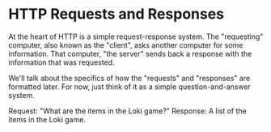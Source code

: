 # HTTP Requests and Responses
At the heart of HTTP is a simple request-response system. The "requesting" computer, also known as the "client", asks another computer for some information. That computer, "the server" sends back a response with the information that was requested.

We'll talk about the specifics of how the "requests" and "responses" are formatted later. For now, just think of it as a simple question-and-answer system.

Request: "What are the items in the Loki game?"
Response: A list of the items in the Loki game.